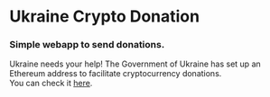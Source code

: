 <h1>Ukraine Crypto Donation</h1>

<h3>Simple webapp to send donations.</h3>

Ukraine needs your help! The Government of Ukraine has set up an Ethereum address to facilitate cryptocurrency donations.  
You can check it [here](https://etherscan.io/address/0x165cd37b4c644c2921454429e7f9358d18a45e14).
